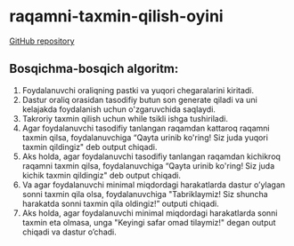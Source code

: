 # raqamni-taxmin-qilish-oyini 


[GitHub repository](https://github.com/javodmutalliboev/raqamni-taxmin-qilish-oyini.git)

## Bosqichma-bosqich algoritm:
1. Foydalanuvchi oraliqning pastki va yuqori chegaralarini
kiritadi.
2. Dastur oraliq orasidan tasodifiy butun son generate qiladi
va uni kelajakda foydalanish uchun o'zgaruvchida saqlaydi.
3. Takroriy taxmin qilish uchun while tsikli ishga tushiriladi.
4. Agar foydalanuvchi tasodifiy tanlangan raqamdan kattaroq
raqamni taxmin qilsa, foydalanuvchiga “Qayta urinib ko'ring!
Siz juda yuqori taxmin qildingiz" deb output chiqadi.
5. Aks holda, agar foydalanuvchi tasodifiy tanlangan
raqamdan kichikroq raqamni taxmin qilsa, foydalanuvchiga
“Qayta urinib ko'ring! Siz juda kichik taxmin qildingiz" deb output chiqadi.
6. Va agar foydalanuvchi minimal miqdordagi harakatlarda dastur o’ylagan sonni taxmin qila olsa, foydalanuvchiga "Tabriklaymiz! Siz shuncha harakatda sonni taxmin qila oldingiz!” outputi chiqadi.
7. Aks holda, agar foydalanuvchi minimal miqdordagi
harakatlarda sonni taxmin eta olmasa, unga "Keyingi safar
omad tilaymiz!" degan output chiqadi va dastur o’chadi.
